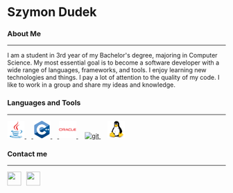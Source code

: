 # Szymon Dudek
### About Me 
---
I am a student in 3rd year of my Bachelor's degree, majoring in Computer Science. My most essential goal is to become a software developer with a wide range of languages, frameworks, and tools. I enjoy learning new technologies and things. I pay a lot of attention to the quality of my code. I like to work in a group and share my ideas and knowledge.

### Languages and Tools 
---
<p align="left">  <a href="https://www.java.com" target="_blank" rel="noreferrer"> <img src="https://raw.githubusercontent.com/devicons/devicon/master/icons/java/java-original.svg" alt="java" width="40" height="40"/> </a>&nbsp;&nbsp;&nbsp;<a href="https://en.cppreference.com/w/" target="_blank" rel="noreferrer"> <img src="https://raw.githubusercontent.com/devicons/devicon/master/icons/cplusplus/cplusplus-original.svg" alt="cplusplus" width="40" height="40"/> </a>&nbsp;&nbsp;&nbsp;<a href="https://www.oracle.com/" target="_blank" rel="noreferrer"> <img src="https://raw.githubusercontent.com/devicons/devicon/master/icons/oracle/oracle-original.svg" alt="oracle" width="40" height="40"/> </a>&nbsp;&nbsp;&nbsp; <a href="https://git-scm.com/" target="_blank" rel="noreferrer"> <img src="https://www.vectorlogo.zone/logos/git-scm/git-scm-icon.svg" alt="git" width="40" height="40"/> </a>&nbsp;&nbsp;&nbsp; <a href="https://www.linux.org/" target="_blank" rel="noreferrer"> <img src="https://raw.githubusercontent.com/devicons/devicon/master/icons/linux/linux-original.svg" alt="linux" width="40" height="40"/> </a> </p>

### Contact me
---
[<img height="32" width="32" src="https://cdn.jsdelivr.net/gh/devicons/devicon@latest/icons/linkedin/linkedin-original.svg" />](https://www.linkedin.com/in/szymon-dudek-14b47326a/)&nbsp;&nbsp;&nbsp;[<img height="32" width="32" src="https://cdn.jsdelivr.net/gh/devicons/devicon@latest/icons/google/google-original.svg" />](mailto:simod2002@gmail.com)
